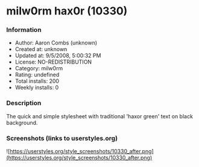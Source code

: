 # milw0rm hax0r (10330)

### Information
- Author: Aaron Combs (unknown)
- Created at: unknown
- Updated at: 9/5/2008, 5:00:32 PM
- License: NO-REDISTRIBUTION
- Category: milw0rm
- Rating: undefined
- Total installs: 200
- Weekly installs: 0


### Description
The quick and simple stylesheet with traditional 'haxor green' text on black background.


### Screenshots (links to userstyles.org)
![https://userstyles.org/style_screenshots/10330_after.png](https://userstyles.org/style_screenshots/10330_after.png)


